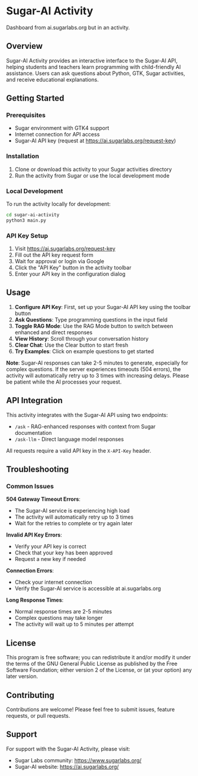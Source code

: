 # Sugar-AI Activity

Dashboard from ai.sugarlabs.org but in an activity.

## Overview

Sugar-AI Activity provides an interactive interface to the Sugar-AI API, helping students and teachers learn programming with child-friendly AI assistance. Users can ask questions about Python, GTK, Sugar activities, and receive educational explanations.

## Getting Started

### Prerequisites

- Sugar environment with GTK4 support
- Internet connection for API access
- Sugar-AI API key (request at <https://ai.sugarlabs.org/request-key>)

### Installation

1. Clone or download this activity to your Sugar activities directory
2. Run the activity from Sugar or use the local development mode

### Local Development

To run the activity locally for development:

```bash
cd sugar-ai-activity
python3 main.py
```

### API Key Setup

1. Visit <https://ai.sugarlabs.org/request-key>
2. Fill out the API key request form
3. Wait for approval or login via Google
4. Click the "API Key" button in the activity toolbar
5. Enter your API key in the configuration dialog

## Usage

1. **Configure API Key**: First, set up your Sugar-AI API key using the toolbar button
2. **Ask Questions**: Type programming questions in the input field
3. **Toggle RAG Mode**: Use the RAG Mode button to switch between enhanced and direct responses
4. **View History**: Scroll through your conversation history
5. **Clear Chat**: Use the Clear button to start fresh
6. **Try Examples**: Click on example questions to get started

**Note**: Sugar-AI responses can take 2-5 minutes to generate, especially for complex questions. If the server experiences timeouts (504 errors), the activity will automatically retry up to 3 times with increasing delays. Please be patient while the AI processes your request.

## API Integration

This activity integrates with the Sugar-AI API using two endpoints:

- `/ask` - RAG-enhanced responses with context from Sugar documentation
- `/ask-llm` - Direct language model responses

All requests require a valid API key in the `X-API-Key` header.

## Troubleshooting

### Common Issues

**504 Gateway Timeout Errors**:

- The Sugar-AI service is experiencing high load
- The activity will automatically retry up to 3 times
- Wait for the retries to complete or try again later

**Invalid API Key Errors**:

- Verify your API key is correct
- Check that your key has been approved
- Request a new key if needed

**Connection Errors**:

- Check your internet connection
- Verify the Sugar-AI service is accessible at ai.sugarlabs.org

**Long Response Times**:

- Normal response times are 2-5 minutes
- Complex questions may take longer
- The activity will wait up to 5 minutes per attempt

## License

This program is free software; you can redistribute it and/or modify it under the terms of the GNU General Public License as published by the Free Software Foundation; either version 2 of the License, or (at your option) any later version.

## Contributing

Contributions are welcome! Please feel free to submit issues, feature requests, or pull requests.

## Support

For support with the Sugar-AI Activity, please visit:

- Sugar Labs community: <https://www.sugarlabs.org/>
- Sugar-AI website: <https://ai.sugarlabs.org/>
